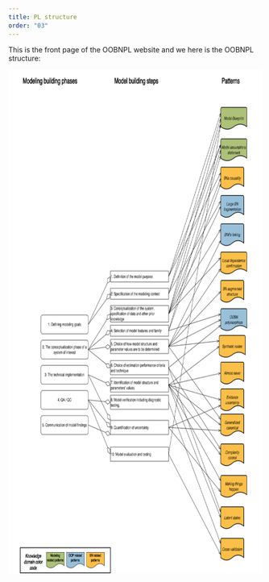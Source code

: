 ```yaml
---
title: PL structure
order: "03"
---
```


This is the front page of the OOBNPL website and we here is the OOBNPL structure:
<!--
![OOBN PL structure](images/PL_structure.png "The structure of the OOBN PL")
-->
<img src="images/PL_structure.png" alt="The structure of the OOBN PL" height=1000>

